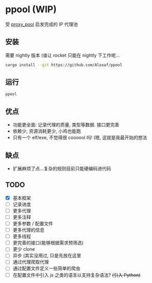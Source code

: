 # ppool (WIP)

受 [proxy_pool](https://github.com/jhao104/proxy_pool) 启发完成的 IP 代理池

## 安装

需要 nightly 版本 (谁让 rocket 只能在 nightly 下工作呢...

```bash
cargo install --git https://github.com/Aloxaf/ppool
```

## 运行

```bash
ppool
```

## 优点

- 功能更全面: 记录代理的质量, 类型等数据. 接口更完善
- 依赖少, 资源消耗更少, 小鸡也能跑
- 只有一个 elf/exe, 不觉得很 coooool 吗! (嗯, 这就是我最开始的想法

## 缺点

- 扩展麻烦了点...复杂的规则目前只能硬编码进代码

## TODO

- [x] 基本框架
- [ ] 记录进度
- [ ] 更多代理
- [ ] 更多注释
- [ ] 更多参数 / 配置文件
- [ ] 更多代理的信息
- [ ] 更多线程
- [ ] 更完善的接口(能够根据需求预筛选)
- [ ] 更少 clone
- [ ] 异步 (其实没用过, 只是先放在这里 
- [ ] 通过代理爬取代理
- [ ] 通过配置文件定义一些简单的爬虫
- [ ] 在配置文件中引入 js 之类的语言以支持复杂语法? <s>(引入 Python)</s>
